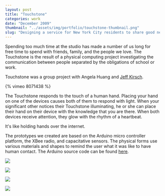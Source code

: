 ```yaml
---
layout: post
title: "Touchstone"
categories: work
date: "December 2009"
thumbnail: "../assets/img/portfolio/touchstone-thumbnail.png"
slug: "Designing a service for New York City residents to share good news."
---
```


Spending too much time at the studio has made a number of us long for free
time to spend with friends, family, and the people we love. The Touchstone is
the result of a physical computing project investigating the communication
between people separated by the obligations of school or work.

Touchstone was a group project with Angela Huang and [Jeff Kirsch][23].

{% vimeo 8071438 %}

The Touchstone responds to the touch of a human hand. Placing your hand on one
of the devices causes both of them to respond with light. When your
significant other notices their Touchstone illuminating, he or she can place
their hand on their device with the knowledge that you are there. When both
devices receive attention, they glow with the rhythm of a heartbeat.

It's like holding hands over the internet.

The prototypes we created are based on the Arduino micro controller platform,
the XBee radio, and capacitative sensors. The physical forms use various
materials and shapes to remind the user what it was like to have human
contact. The Arduino source code can be found [here][24].

![][25]

![][26]

![][27]

![][28]

  [23]: http://jeffkirsch.com/
  [24]: http://github.com/jpfinley/touchstone
  [25]: ../assets/img/portfolio/touchstone-0-620.jpg
  [26]: ../assets/img/portfolio/touchstone-2-620.jpg
  [27]: ../assets/img/portfolio/touchstone-3-620.jpg
  [28]: ../assets/img/portfolio/touchstone-4-620.jpg
